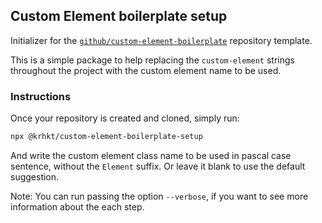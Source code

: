 ## Custom Element boilerplate setup

Initializer for the [`github/custom-element-boilerplate`](https://github.com/github/custom-element-boilerplate) repository template.

This is a simple package to help replacing the `custom-element` strings throughout the project with the custom element name to be used.

### Instructions

Once your repository is created and cloned, simply run:

```sh
npx @krhkt/custom-element-boilerplate-setup
```

And write the custom element class name to be used in pascal case sentence, without the `Element` suffix. Or leave it blank to use the default suggestion.

Note: You can run passing the option `--verbose`, if you want to see more information about the each step.
